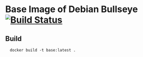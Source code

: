 # Base Image of Debian Bullseye [![Build Status](https://github.com/3d-pro/base-debian/actions/workflows/docker-build.yaml/badge.svg)](https://github.com/3d-pro/base-debian/actions)

## Build
```
  docker build -t base:latest .
```
